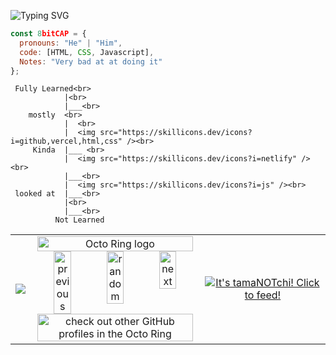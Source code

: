 <img src="https://readme-typing-svg.demolab.com?font=roboto&pause=1000&width=435&lines=Hi%2C+I'm+CAP;I+dont+know+why+ur+here;Im+just+a+kid;And+I'm+pretty+bad+at+codeing" alt="Typing SVG" /></a>


```javascript
const 8bitCAP = {
  pronouns: "He" | "Him",
  code: [HTML, CSS, Javascript],
  Notes: "Very bad at at doing it"
};
```

     Fully Learned<br>
                |<br>
                |___<br>
        mostly  <br>
                |  <br>
                |  <img src="https://skillicons.dev/icons?i=github,vercel,html,css" /><br>
         Kinda  |___ <br>
                |  <img src="https://skillicons.dev/icons?i=netlify" /><br>
                |___<br>
                |  <img src="https://skillicons.dev/icons?i=js" /><br>
     looked at  |___<br>
                |<br>
                |___<br>
              Not Learned



<table border="0" style="border-color: transparent;">
  <tr border="0" style="border-color: transparent;">
    <td align="center" valign="middle">
      <a href="https://github.com/anuraghazra/github-readme-stats">
        <img src="https://github-readme-stats.vercel.app/api?username=8bitCAP&&show_icons=true&theme=radical"/>
      </a>
    </td>
    <td align="center" valign="middle" border="0" style="border-color: transparent;">
     <a href="https://octo-ring.com/"><img src="https://octo-ring.com/static/img/widget/top.png" width="99%" alt="Octo Ring logo" align="top"></a><br><a href="https://octo-ring.com/p/8bitCAP/prev"><img src="https://octo-ring.com/static/img/widget/prev.png" width="33%" alt="previous" align="top" title="previous profile"></a><a href="https://octo-ring.com/p/8bitCAP/random"><img src="https://octo-ring.com/static/img/widget/random.png" width="33%" alt="random" align="top" title="random profile"></a><a href="https://octo-ring.com/p/8bitCAP/next"><img src="https://octo-ring.com/static/img/widget/next.png" width="33%" alt="next" align="top" title="next profile"></a><br><a href="https://octo-ring.com/"><img src="https://octo-ring.com/static/img/widget/bottom.png" width="99%" alt="check out other GitHub profiles in the Octo Ring" align="top"></a></td>
  <td align="center" valign="middle">
  <a href="https://tamanotchi.world/23106c">
    <img src="https://tamanotchi.world/i2/23106" alt="It's tamaNOTchi! Click to feed!">
  </a>
</td>
